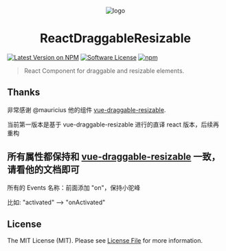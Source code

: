<p align="center"><img src="https://rawgit.com/mauricius/react-draggable-resizable/v1/docs/resources/logo.png" alt="logo"></p>
<h1 align="center">ReactDraggableResizable</h1>

[![Latest Version on NPM](https://img.shields.io/npm/v/react-draggable-resizable.svg?style=flat-square)](https://npmjs.com/package/react-draggable-resizable)
[![Software License](https://img.shields.io/badge/license-MIT-brightgreen.svg?style=flat-square)](LICENSE.md)
[![npm](https://img.shields.io/npm/dt/react-draggable-resizable.svg?style=flat-square)](https://www.npmjs.com/package/react-draggable-resizable)

> React Component for draggable and resizable elements.
## Thanks

非常感谢  @mauricius 他的组件 [vue-draggable-resizable](https://github.com/mauricius/vue-draggable-resizable).

当前第一版本是基于 vue-draggable-resizable 进行的直译 react 版本，后续再重构

## 所有属性都保持和 [vue-draggable-resizable](https://github.com/mauricius/vue-draggable-resizable) 一致，请看他的文档即可

所有的 Events 名称：前面添加 "on"，保持小驼峰

比如: "activated"  --> "onActivated"

## License

The MIT License (MIT). Please see [License File](LICENSE) for more information.
